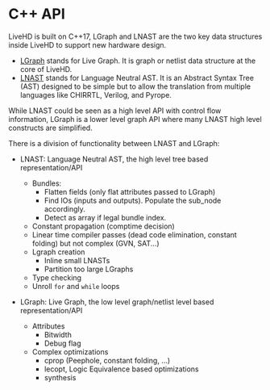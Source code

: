# C++ API

LiveHD is built on C++17, LGraph and LNAST are the two key data structures
inside LiveHD to support new hardware design.  
* [LGraph](05-lgraph.md) stands for Live Graph. It is graph or netlist data
  structure at the core of LiveHD.
* [LNAST](06-lnast.md) stands for Language Neutral AST. It is an Abstract
  Syntax Tree (AST) designed to be simple but to allow the translation from
  multiple languages like CHIRRTL, Verilog, and Pyrope.



While LNAST could be seen as a high level API with control flow information,
LGraph is a lower level graph API where many LNAST high level constructs are
simplified.

There is a division of functionality between LNAST and LGraph:

- LNAST: Language Neutral AST, the high level tree based representation/API
    + Bundles:
         - Flatten fields (only flat attributes passed to LGraph)
         - Find IOs (inputs and outputs). Populate the sub_node accordingly.
         - Detect as array if legal bundle index.
    + Constant propagation (comptime decision)
    + Linear time compiler passes (dead code elimination, constant folding) but not complex (GVN, SAT...)
    + Lgraph creation
         - Inline small LNASTs
         - Partition too large LGraphs
    + Type checking 
    + Unroll `for` and `while` loops 

- LGraph: Live Graph, the low level graph/netlist level based representation/API
    + Attributes
         - Bitwidth
         - Debug flag
    + Complex optimizations
         - cprop (Peephole, constant folding, ...)
         - lecopt, Logic Equivalence based optimizations
         - synthesis

